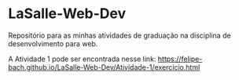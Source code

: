 # LaSalle-Web-Dev
Repositório para as minhas atividades de graduação na disciplina de desenvolvimento para web. 

A Atividade 1 pode ser encontrada nesse link: https://felipe-bach.github.io/LaSalle-Web-Dev/Atividade-1/exercicio.html
